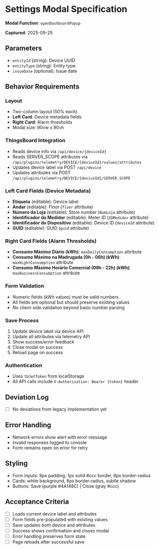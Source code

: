 # Settings Modal Specification

**Modal Function**: `openDashboardPopup`

**Captured**: 2025-09-25

## Parameters
- `entityId` (string): Device UUID
- `entityType` (string): Entity type
- `insueDate` (optional): Issue date

## Behavior Requirements

### Layout
- Two-column layout (50% each)
- **Left Card**: Device metadata fields
- **Right Card**: Alarm thresholds
- Modal size: 90vw x 90vh

### ThingsBoard Integration
- Reads device info via `/api/device/{deviceId}`
- Reads SERVER_SCOPE attributes via `/api/plugins/telemetry/DEVICE/{deviceId}/values/attributes`
- Updates device label via POST `/api/device`
- Updates attributes via POST `/api/plugins/telemetry/DEVICE/{deviceId}/SERVER_SCOPE`

### Left Card Fields (Device Metadata)
- **Etiqueta** (editable): Device label
- **Andar** (editable): Floor (`floor` attribute)
- **Número da Loja** (editable): Store number (`NumLoja` attribute)
- **Identificador do Medidor** (editable): Meter ID (`IDMedidor` attribute)
- **Identificador do Dispositivo** (editable): Device ID (`deviceId` attribute)
- **GUID** (editable): GUID (`guid` attribute)

### Right Card Fields (Alarm Thresholds)
- **Consumo Máximo Diário (kWh)**: `maxDailyConsumption` attribute
- **Consumo Máximo na Madrugada (0h - 06h) (kWh)**: `maxNightConsumption` attribute
- **Consumo Máximo Horário Comercial (09h - 22h) (kWh)**: `maxBusinessConsumption` attribute

### Form Validation
- Numeric fields (kWh values) must be valid numbers
- All fields are optional but should preserve existing values
- No client-side validation beyond basic number parsing

### Save Process
1. Update device label via device API
2. Update all attributes via telemetry API
3. Show success/error feedback
4. Close modal on success
5. Reload page on success

### Authentication
- Uses `tbJwtToken` from localStorage
- All API calls include `X-Authorization: Bearer {token}` header

## Deviation Log
- [ ] No deviations from legacy implementation yet

## Error Handling
- Network errors show alert with error message
- Invalid responses logged to console
- Form remains open on error for retry

## Styling
- Form inputs: 8px padding, 1px solid #ccc border, 6px border-radius
- Cards: white background, 8px border-radius, subtle shadow
- Buttons: Save (purple #4A148C) | Close (gray #ccc)

## Acceptance Criteria
- [ ] Loads current device label and attributes
- [ ] Form fields pre-populated with existing values
- [ ] Save updates both device and attributes
- [ ] Success shows confirmation and closes modal
- [ ] Error handling preserves form state
- [ ] Page reloads after successful save
